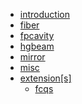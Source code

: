 <!-- _sidebar.md --> 

- [introduction](introduction.md)
- [fiber](fiber.md)
- [fpcavity](fpcavity)
- [hgbeam](hgbeam.md)
- [mirror](mirror.md)
- [misc](misc.md) 
- [extension[s]](extension/)
  - [fcqs](extension/fcqs.md)


